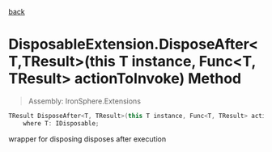 ﻿

[back](/IronSphere.Extensions/types/DisposableExtension)

# DisposableExtension.DisposeAfter&lt;T,TResult&gt;(this T instance, Func&lt;T, TResult&gt; actionToInvoke) Method

> Assembly: IronSphere.Extensions

```csharp
TResult DisposeAfter<T, TResult>(this T instance, Func<T, TResult> actionToInvoke)
    where T: IDisposable;
```

wrapper for disposing disposes after execution

 